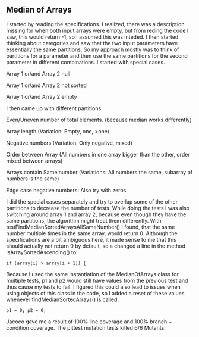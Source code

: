 ## Median of Arrays

I started by reading the specifications. I realized, there was a description missing for when both input arrays were empty, but from reding the code I saw, this would return -1, so I assumed this was inteded. I then started thinking about categories and saw that the two input parameters have essentially the same partitions. So my approach mostly was to think of partitions for a parameter and then use the same partitions for the second parameter in different combinations.
I started with special cases.

Array 1 or/and Array 2 null

Array 1 or/and Array 2 not sorted

Array 1 or/and Array 2 empty

I then came up with different partitions:

Even/Uneven number of total elements. (because median works differently)

Array length (Variation: Empty, one, >one)

Negative numbers (Variation: Only negative, mixed)

Order between Array (All numbers in one array bigger than the other, order mixed between arrays)

Arrays contain Same number (Variations: All numbers the same, subarray of numbers is the same)

Edge case negative numbers: Also try with zeros

I did the special cases separately and try to overlap some of the other partitions to decrease the number of tests. While doing the tests I was also switching around array 1 and array 2, because even though they have the same partitions, the algorithm might treat them differently.
With testFindMedianSortedArraysAllSameNumber() I found, that the same number multiple times in the same array, would return 0. Although the specifications are a bit ambiguous here, it made sense to me that this should actually not return 0 by default, so a changed a line in the method isArraySortedAscending() to:
```
if (array[i] > array[i + 1]) {
```
Because I used the same instantiation of the MedianOfArrays class for multiple tests, p1 and p2 would still have values from the previous test and thus cause my tests to fail. I figured this could also lead to issues when using objects of this class in the code, so I added a reset of these values whenever findMedianSortedArrays() is called:
```
p1 = 0; p2 = 0;
```

Jacoco gave me a result of 100% line coverage and 100% branch + condition coverage.
The pittest mutation tests killed 6/6 Mutants.
